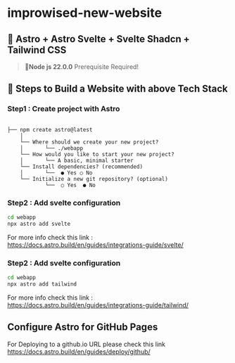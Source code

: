 # improwised-new-website

## 🔮 Astro + Astro Svelte + Svelte Shadcn + Tailwind CSS

> 🔹**Node js 22.0.0** Prerequisite Required!


## 🚀 Steps to Build a Website with above Tech Stack

### Step1 : Create project with Astro

```text

├── npm create astro@latest
    │
    └── Where should we create your new project?
    │       └── ./webapp
    └── How would you like to start your new project?
    │       └── A basic, minimal starter
    └── Install dependencies? (recommended)
    │       └──  ● Yes ○ No
    └── Initialize a new git repository? (optional)
		    └──  ○ Yes  ● No

```

### Step2 : Add svelte configuration


```bash
cd webapp
npx astro add svelte
```
For more info check this link : https://docs.astro.build/en/guides/integrations-guide/svelte/


### Step2 : Add svelte configuration


```bash
cd webapp
npx astro add tailwind
```
For more info check this link : https://docs.astro.build/en/guides/integrations-guide/tailwind/

## Configure Astro for GitHub Pages
   For Deploying to a github.io URL please check this link
   https://docs.astro.build/en/guides/deploy/github/



